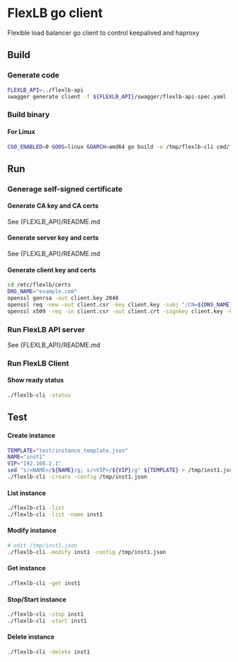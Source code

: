 # FlexLB go client

Flexible load balancer go client to control keepalived and haproxy

## Build

### Generate code

```sh
FLEXLB_API=../flexlb-api
swagger generate client -f ${FLEXLB_API}/swagger/flexlb-api-spec.yaml
```

### Build binary

#### For Linux
```sh
CGO_ENABLED=0 GOOS=linux GOARCH=amd64 go build -o /tmp/flexlb-cli cmd/flexlb-client/main.go
```

## Run

### Generage self-signed certificate

#### Generate CA key and CA certs

See {FLEXLB_API}/README.md

#### Generate server key and certs

See {FLEXLB_API}/README.md

#### Generate client key and certs

```sh
cd /etc/flexlb/certs
DNS_NAME="example.com"
openssl genrsa -out client.key 2048
openssl req -new -out client.csr -key client.key -subj "/CN=${DNS_NAME}"
openssl x509 -req -in client.csr -out client.crt -signkey client.key -CA ca.crt -CAkey ca.key -CAcreateserial -days 3650
```

### Run FlexLB API server

See {FLEXLB_API}/README.md

### Run FlexLB Client

#### Show ready status
```sh
./flexlb-cli -status
```

## Test

#### Create instance
```sh
TEMPLATE="test/instance_template.json"
NAME="inst1"
VIP="192.168.2.1"
sed "s/<NAME>/${NAME}/g; s/<VIP>/${VIP}/g" ${TEMPLATE} > /tmp/inst1.json
./flexlb-cli -create -config /tmp/inst1.json
```

#### List instance
```sh
./flexlb-cli -list
./flexlb-cli -list -name inst1
```

#### Modify instance
```sh
# edit /tmp/inst1.json
./flexlb-cli -modify inst1 -config /tmp/inst1.json
```

#### Get instance
```sh
./flexlb-cli -get inst1
```

#### Stop/Start instance
```sh
./flexlb-cli -stop inst1
./flexlb-cli -start inst1
```
#### Delete instance
```sh
./flexlb-cli -delete inst1
```
